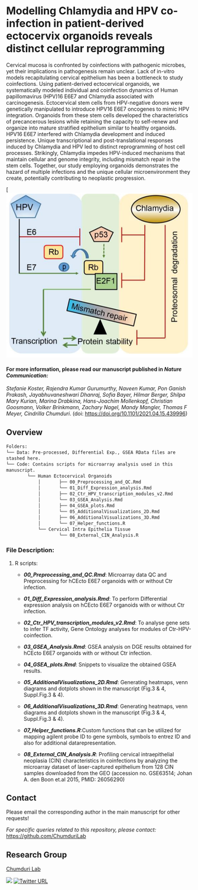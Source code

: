 # Modelling Chlamydia and HPV co-infection in patient-derived ectocervix organoids reveals distinct cellular reprogramming

Cervical mucosa is confronted by coinfections with pathogenic microbes, yet their implications in pathogenesis remain unclear. Lack of in-vitro models 
recapitulating cervical epithelium has been a bottleneck to study coinfections. Using patient-derived ectocervical organoids, we systematically modeled 
individual and coinfection dynamics of Human papillomavirus (HPV)16 E6E7 and Chlamydia associated with carcinogenesis. Ectocervical stem cells from 
HPV-negative donors were genetically manipulated to introduce HPV16 E6E7 oncogenes to mimic HPV integration. Organoids from these stem cells developed 
the characteristics of precancerous lesions while retaining the capacity to self-renew and organize into mature stratified epithelium similar to healthy 
organoids. HPV16 E6E7 interfered with Chlamydia development and induced persistence. Unique transcriptional and post-translational responses induced by 
Chlamydia and HPV led to distinct reprogramming of host cell processes. Strikingly, Chlamydia impedes HPV-induced mechanisms that maintain cellular and 
genome integrity, including mismatch repair in the stem cells. Together, our study employing organoids demonstrates the hazard of multiple infections and 
the unique cellular microenvironment they create, potentially contributing to neoplastic progression.








[![Biological Theme](MMR_Regulation.PNG)












#### For more information, please read our manuscript published in ***Nature Communication:***
	
	






	
	
*Stefanie Koster, Rajendra Kumar Gurumurthy, Naveen Kumar, Pon Ganish Prakash, Jayabhuvaneshwari Dhanraj, Sofia Bayer, Hilmar Berger, 
Shilpa Mary Kurian, Marina Drabkina, Hans-Joachim Mollenkopf, Christian Goosmann, Volker Brinkmann, Zachary Nagel, Mandy Mangler, 
Thomas F Meyer, Cindrilla Chumduri*. (doi: https://doi.org/10.1101/2021.04.15.439996)



























## Overview
```
Folders:
└── Data: Pre-processed, Differential Exp., GSEA RData files are stashed here.
└── Code: Contains scripts for microarray analysis used in this manuscript.
        └── Human Ectocervical Organoids
            │       ├── 00_Preprocessing_and_QC.Rmd
            │       └── 01_Diff_Expression_analysis.Rmd
            │       ├── 02_Ctr_HPV_transcription_modules_v2.Rmd
            │       └── 03_GSEA_Analysis.Rmd
            │       ├── 04_GSEA_plots.Rmd
            │       └── 05_AdditionalVisualizations_2D.Rmd
            │       ├── 06_AdditionalVisualizations_3D.Rmd
            │       └── 07_Helper_functions.R	    
            └── Cervical Intra Epithelia Tissue
                    └── 08_External_CIN_Analysis.R	
```































### File Description:

1. R scripts: 
     - ***00_Preprocessing_and_QC.Rmd***: Microarray data QC and Preprocessing for hCEcto E6E7 organoids with or without Ctr infection.
      	 
     - ***01_Diff_Expression_analysis.Rmd***: To perform Differential expression analysis on hCEcto E6E7 organoids with or without Ctr infection. 
      
     - ***02_Ctr_HPV_transcription_modules_v2.Rmd***: To analyse gene sets to infer TF activity, Gene Ontology analyses for modules of Ctr-HPV-coinfection.	 
     
     - ***03_GSEA_Analysis.Rmd***: GSEA analysis on DGE results obtained for hCEcto E6E7 organoids with or without Ctr infection.
      
     - ***04_GSEA_plots.Rmd***: Snippets to visualize the obtained GSEA results.
      
     - ***05_AdditionalVisualizations_2D.Rmd***: Generating heatmaps, venn diagrams and dotplots shown in the manuscript (Fig.3 & 4, Suppl.Fig.3 & 4).
     	 
     - ***06_AdditionalVisualizations_3D.Rmd***: Generating heatmaps, venn diagrams and dotplots shown in the manuscript (Fig.3 & 4, Suppl.Fig.3 & 4).
     	 
     - ***07_Helper_functions.R***:Custom functions that can be utilized for mapping agilent probe ID to gene symbols, symbols to entrez ID and also 
	 					for additional datarepresentation.	    					
						
     - ***08_External_CIN_Analysis.R***: Profiling cervical intraepithelial neoplasia (CIN) characteristics in coinfections by analyzing the microarray 
						dataset of laser-captured epithelium from 128 CIN samples downloaded from the GEO 
						(accession no. GSE63514; Johan A. den Boon et.al 2015, PMID: 26056290) 	



























## Contact
Please email the corresponding author in the main manuscript for other requests!

*For specific queries related to this repository, please contact:*
https://github.com/ChumduriLab


## Research Group
[Chumduri Lab](www.chumdurilab.org)

<a href="https://www.chumdurilab.org/" rel="Chumduri Lab"><img src="https://static.wixstatic.com/media/d77aac_9e37b3da06a741c1911114e7ea43fec5~mv2.jpg/v1/fill/w_1680,h_400,al_t,q_85,usm_0.66_1.00_0.01/d77aac_9e37b3da06a741c1911114e7ea43fec5~mv2.webp" height="150"></a>
[![Twitter URL](http://i.imgur.com/wWzX9uB.png)](https://twitter.com/chumduri)





